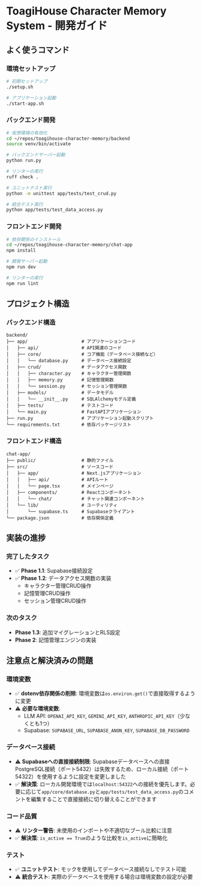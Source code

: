 # ToagiHouse Character Memory System - 開発ガイド

## よく使うコマンド

### 環境セットアップ

```bash
# 初期セットアップ
./setup.sh

# アプリケーション起動
./start-app.sh
```

### バックエンド開発

```bash
# 仮想環境の有効化
cd ~/repos/toagihouse-character-memory/backend
source venv/bin/activate

# バックエンドサーバー起動
python run.py

# リンターの実行
ruff check .

# ユニットテスト実行
python -m unittest app/tests/test_crud.py

# 統合テスト実行
python app/tests/test_data_access.py
```

### フロントエンド開発

```bash
# 依存関係のインストール
cd ~/repos/toagihouse-character-memory/chat-app
npm install

# 開発サーバー起動
npm run dev

# リンターの実行
npm run lint
```

## プロジェクト構造

### バックエンド構造

```
backend/
├── app/                    # アプリケーションコード
│   ├── api/                # API関連のコード
│   ├── core/               # コア機能（データベース接続など）
│   │   └── database.py     # データベース接続設定
│   ├── crud/               # データアクセス関数
│   │   ├── character.py    # キャラクター管理関数
│   │   ├── memory.py       # 記憶管理関数
│   │   └── session.py      # セッション管理関数
│   ├── models/             # データモデル
│   │   └── __init__.py     # SQLAlchemyモデル定義
│   ├── tests/              # テストコード
│   └── main.py             # FastAPIアプリケーション
├── run.py                  # アプリケーション起動スクリプト
└── requirements.txt        # 依存パッケージリスト
```

### フロントエンド構造

```
chat-app/
├── public/                 # 静的ファイル
├── src/                    # ソースコード
│   ├── app/                # Next.jsアプリケーション
│   │   ├── api/            # APIルート
│   │   └── page.tsx        # メインページ
│   ├── components/         # Reactコンポーネント
│   │   └── chat/           # チャット関連コンポーネント
│   └── lib/                # ユーティリティ
│       └── supabase.ts     # Supabaseクライアント
└── package.json            # 依存関係定義
```

## 実装の進捗

### 完了したタスク

- ✅ **Phase 1.1**: Supabase接続設定
- ✅ **Phase 1.2**: データアクセス関数の実装
  - キャラクター管理CRUD操作
  - 記憶管理CRUD操作
  - セッション管理CRUD操作

### 次のタスク

- **Phase 1.3**: 追加マイグレーションとRLS設定
- **Phase 2**: 記憶管理エンジンの実装

## 注意点と解決済みの問題

### 環境変数

- ✅ **dotenv依存関係の削除**: 環境変数は`os.environ.get()`で直接取得するように変更
- ⚠️ **必要な環境変数**:
  - LLM API: `OPENAI_API_KEY`, `GEMINI_API_KEY`, `ANTHROPIC_API_KEY`（少なくとも1つ）
  - Supabase: `SUPABASE_URL`, `SUPABASE_ANON_KEY`, `SUPABASE_DB_PASSWORD`

### データベース接続

- ⚠️ **Supabaseへの直接接続制限**: Supabaseデータベースへの直接PostgreSQL接続（ポート5432）は失敗するため、ローカル接続（ポート54322）を使用するように設定を変更しました
- ✅ **解決策**: ローカル開発環境では`localhost:54322`への接続を優先します。必要に応じて`app/core/database.py`と`app/tests/test_data_access.py`のコメントを編集することで直接接続に切り替えることができます

### コード品質

- ⚠️ **リンター警告**: 未使用のインポートや不適切なブール比較に注意
- ✅ **解決策**: `is_active == True`のような比較を`is_active`に簡略化

### テスト

- ✅ **ユニットテスト**: モックを使用してデータベース接続なしでテスト可能
- ⚠️ **統合テスト**: 実際のデータベースを使用する場合は環境変数の設定が必要
